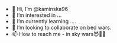 - 👋 Hi, I’m @kaminska96
- 👀 I’m interested in ...
- 🌱 I’m currently learning ....
- 💞️ I’m looking to collaborate on bed wars.
- 📫 How to reach me - in sky wars😈🤙🏿

<!---
kaminska96/kaminska96 is a ✨ special ✨ repository because its `README.md` (this file) appears on your GitHub profile.
You can click the Preview link to take a look at your changes.
--->
